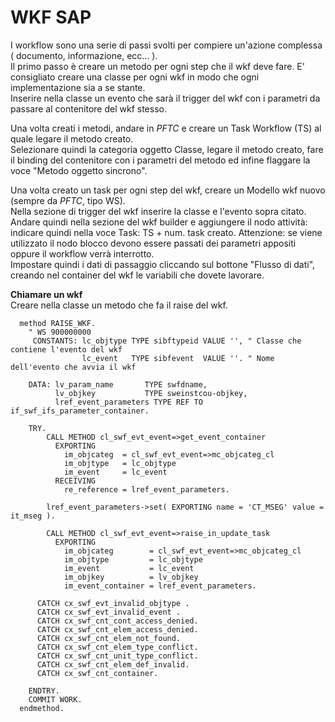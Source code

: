 <h1>WKF SAP</h1>

I workflow sono una serie di passi svolti per compiere un'azione complessa ( documento, informazione, ecc... ).   
Il primo passo è creare un metodo per ogni step che il wkf deve fare. E' consigliato creare una classe per ogni wkf in modo che ogni implementazione sia a se stante.    
Inserire nella classe un evento che sarà il trigger del wkf con i parametri da passare al contenitore del wkf stesso.

Una volta creati i metodi, andare in *PFTC* e creare un Task Workflow (TS) al quale legare il metodo creato.   
Selezionare quindi la categoria oggetto Classe, legare il metodo creato, fare il binding del contenitore con i parametri del metodo ed infine flaggare la voce "Metodo oggetto sincrono".

Una volta creato un task per ogni step del wkf, creare un Modello wkf nuovo (sempre da *PFTC*, tipo WS).   
Nella sezione di trigger del wkf inserire la classe e l'evento sopra citato.   
Andare quindi nella sezione del wkf builder e aggiungere il nodo attività: indicare quindi nella voce Task: TS + num. task creato. Attenzione: se viene utilizzato il nodo blocco devono essere passati dei parametri appositi oppure il workflow verrà interrotto.   
Impostare quindi i dati di passaggio cliccando sul bottone "Flusso di dati", creando nel container del wkf le variabili che dovete lavorare.

**Chiamare un wkf**   
Creare nella classe un metodo che fa il raise del wkf.   
```abap
  method RAISE_WKF.
    " WS 900000000
     CONSTANTS: lc_objtype TYPE sibftypeid VALUE '', " Classe che contiene l'evento del wkf
                lc_event   TYPE sibfevent  VALUE ''. " Nome dell'evento che avvia il wkf

    DATA: lv_param_name       TYPE swfdname,
          lv_objkey           TYPE sweinstcou-objkey,
          lref_event_parameters TYPE REF TO if_swf_ifs_parameter_container.

    TRY.
        CALL METHOD cl_swf_evt_event=>get_event_container
          EXPORTING
            im_objcateg  = cl_swf_evt_event=>mc_objcateg_cl
            im_objtype   = lc_objtype
            im_event     = lc_event
          RECEIVING
            re_reference = lref_event_parameters.

        lref_event_parameters->set( EXPORTING name = 'CT_MSEG' value = it_mseg ).

        CALL METHOD cl_swf_evt_event=>raise_in_update_task
          EXPORTING
            im_objcateg        = cl_swf_evt_event=>mc_objcateg_cl
            im_objtype         = lc_objtype
            im_event           = lc_event
            im_objkey          = lv_objkey
            im_event_container = lref_event_parameters.

      CATCH cx_swf_evt_invalid_objtype .
      CATCH cx_swf_evt_invalid_event .
      CATCH cx_swf_cnt_cont_access_denied.
      CATCH cx_swf_cnt_elem_access_denied.
      CATCH cx_swf_cnt_elem_not_found.
      CATCH cx_swf_cnt_elem_type_conflict.
      CATCH cx_swf_cnt_unit_type_conflict.
      CATCH cx_swf_cnt_elem_def_invalid.
      CATCH cx_swf_cnt_container.

    ENDTRY.
    COMMIT WORK.
  endmethod.
```

